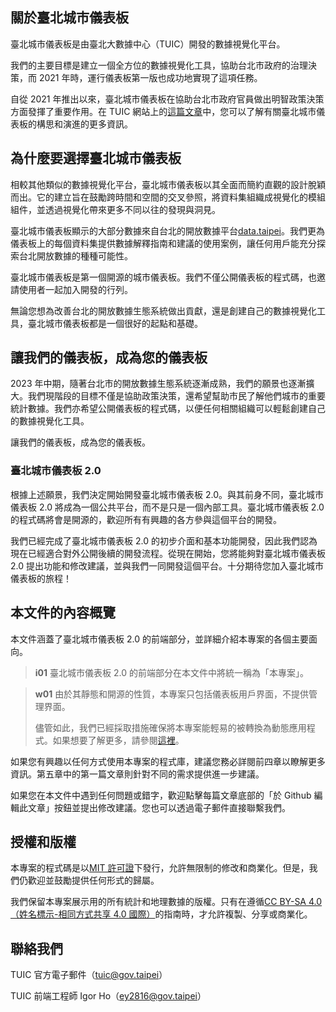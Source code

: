 ## 關於臺北城市儀表板

臺北城市儀表板是由臺北大數據中心（TUIC）開發的數據視覺化平台。

我們的主要目標是建立一個全方位的數據視覺化工具，協助台北市政府的治理決策，而 2021 年時，運行儀表板第一版也成功地實現了這項任務。

自從 2021 年推出以來，臺北城市儀表板在協助台北市政府官員做出明智政策決策方面發揮了重要作用。在 TUIC 網站上的[這篇文章](https://tuic.gov.taipei/zh/works/dashboard)中，您可以了解有關臺北城市儀表板的構思和演進的更多資訊。

## 為什麼要選擇臺北城市儀表板

相較其他類似的數據視覺化平台，臺北城市儀表板以其全面而簡約直觀的設計脫穎而出。它的建立旨在鼓勵跨時間和空間的交叉參照，將資料集組織成視覺化的模組組件，並透過視覺化帶來更多不同以往的發現與洞見。

臺北城市儀表板顯示的大部分數據來自台北的開放數據平台[data.taipei](https://data.taipei/)。我們更為儀表板上的每個資料集提供數據解釋指南和建議的使用案例，讓任何用戶能充分探索台北開放數據的種種可能性。

臺北城市儀表板是第一個開源的城市儀表板。我們不僅公開儀表板的程式碼，也邀請使用者一起加入開發的行列。

無論您想為改善台北的開放數據生態系統做出貢獻，還是創建自己的數據視覺化工具，臺北城市儀表板都是一個很好的起點和基礎。

## 讓我們的儀表板，成為您的儀表板

2023 年中期，隨著台北市的開放數據生態系統逐漸成熟，我們的願景也逐漸擴大。我們現階段的目標不僅是協助政策決策，還希望幫助市民了解他們城市的重要統計數據。我們亦希望公開儀表板的程式碼，以便任何相關組織可以輕鬆創建自己的數據視覺化工具。

讓我們的儀表板，成為您的儀表板。

### 臺北城市儀表板 2.0

根據上述願景，我們決定開始開發臺北城市儀表板 2.0。與其前身不同，臺北城市儀表板 2.0 將成為一個公共平台，而不是只是一個內部工具。臺北城市儀表板 2.0 的程式碼將會是開源的，歡迎所有有興趣的各方參與這個平台的開發。

我們已經完成了臺北城市儀表板 2.0 的初步介面和基本功能開發，因此我們認為現在已經適合對外公開後續的開發流程。從現在開始，您將能夠對臺北城市儀表板 2.0 提出功能和修改建議，並與我們一同開發這個平台。十分期待您加入臺北城市儀表板的旅程！

## 本文件的內容概覽

本文件涵蓋了臺北城市儀表板 2.0 的前端部分，並詳細介紹本專案的各個主要面向。

> **i01**
> 臺北城市儀表板 2.0 的前端部分在本文件中將統一稱為「本專案」。

> **w01**
> 由於其靜態和開源的性質，本專案只包括儀表板用戶界面，不提供管理界面。
>
> 儘管如此，我們已經採取措施確保將本專案能輕易的被轉換為動態應用程式。如果想要了解更多，請參閱[這裡](/front-end/create-a-dynamic-application)。

如果您有興趣以任何方式使用本專案的程式庫，建議您務必詳閱前四章以瞭解更多資訊。第五章中的第一篇文章則針對不同的需求提供進一步建議。

如果您在本文件中遇到任何問題或錯字，歡迎點擊每篇文章底部的「於 Github 編輯此文章」按鈕並提出修改建議。您也可以透過電子郵件直接聯繫我們。

## 授權和版權

本專案的程式碼是以[MIT 許可證](https://github.com/tpe-doit/Taipei-City-Dashboard-FE/blob/main/LICENSE)下發行，允許無限制的修改和商業化。但是，我們仍歡迎並鼓勵提供任何形式的歸屬。

我們保留本專案展示用的所有統計和地理數據的版權。只有在遵循[CC BY-SA 4.0（姓名標示-相同方式共享 4.0 國際）](https://creativecommons.org/licenses/by-sa/4.0/)的指南時，才允許複製、分享或商業化。

## 聯絡我們

TUIC 官方電子郵件（tuic@gov.taipei）

TUIC 前端工程師 Igor Ho（ey2816@gov.taipei）
